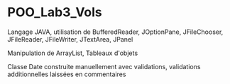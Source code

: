 # POO_Lab3_Vols
Langage JAVA, utilisation de BufferedReader, JOptionPane, JFileChooser, JFileReader, JFileWriter, JTextArea, JPanel

Manipulation de ArrayList, Tableaux d'objets

Classe Date construite manuellement avec validations, validations additionnelles laissées en commentaires
